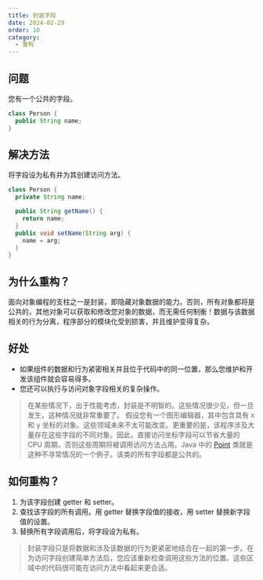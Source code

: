 ```yaml
---
title: 封装字段
date: 2024-02-29
order: 10
category:
  - 重构
---
```


## 问题

您有一个公共的字段。

```java
class Person {
  public String name;
}
```

## 解决方法

将字段设为私有并为其创建访问方法。

```java
class Person {
  private String name;

  public String getName() {
    return name;
  }
  public void setName(String arg) {
    name = arg;
  }
}
```

## 为什么重构？

面向对象编程的支柱之一是封装，即隐藏对象数据的能力。否则，所有对象都将是公共的，其他对象可以获取和修改您对象的数据，而无需任何制衡！数据与该数据相关的行为分离，程序部分的模块化受到损害，并且维护变得复杂。

## 好处

- 如果组件的数据和行为紧密相关并且位于代码中的同一位置，那么您维护和开发该组件就会容易得多。
- 您还可以执行与访问对象字段相关的复杂操作。

> 在某些情况下，出于性能考虑，封装是不明智的。这些情况很少见，但一旦发生，这种情况就非常重要了。
> 假设您有一个图形编辑器，其中包含具有 x 和 y 坐标的对象。这些领域未来不太可能改变。更重要的是，该程序涉及大量存在这些字段的不同对象。因此，直接访问坐标字段可以节省大量的 CPU 周期，否则这些周期将被调用访问方法占用。Java 中的 [Point](http://docs.oracle.com/javase/7/docs/api/java/awt/Point.html) 类就是这种不寻常情况的一个例子。该类的所有字段都是公共的。

## 如何重构？

1. 为该字段创建 getter 和 setter。
2. 查找该字段的所有调用。用 getter 替换字段值的接收，用 setter 替换新字段值的设置。
3. 替换所有字段调用后，将字段设为私有。

> 封装字段只是将数据和涉及该数据的行为更紧密地结合在一起的第一步。在为访问字段创建简单方法后，您应该重新检查调用这些方法的位置。这些区域中的代码很可能在访问方法中看起来更合适。